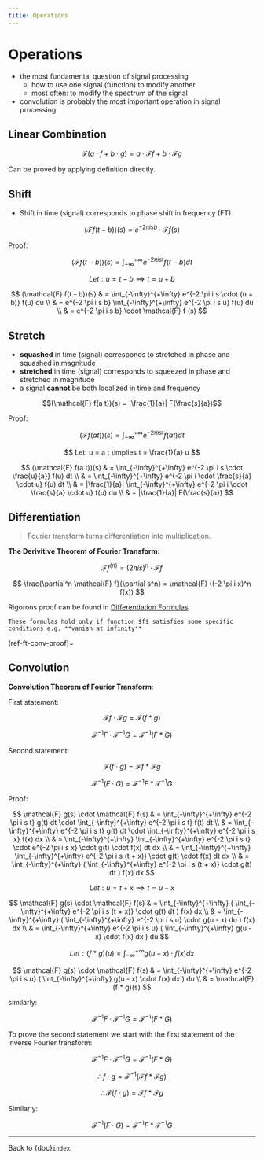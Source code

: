 ```yaml
---
title: Operations
---
```


# Operations

- the most fundamental question of signal processing
  - how to use one signal (function) to modify another
  - most often: to modify the spectrum of the signal
- convolution is probably the most important operation in signal
  processing

## Linear Combination

$$
\mathcal{F}(a \cdot f + b \cdot g) =
  a \cdot \mathcal{F}f + b \cdot \mathcal{F}g
$$

Can be proved by applying definition directly.

## Shift

- Shift in time (signal) corresponds to phase shift in frequency (FT)

$$
(\mathcal{F} f(t - b))(s) = e^{-2 \pi i s b} \cdot \mathcal{F} f (s)
$$

Proof:

$$
(\mathcal{F} f(t - b))(s) =
  \int_{-\infty}^{+\infty}
    e^{-2 \pi i s t} f(t - b) dt
$$

$$
Let: u = t - b \implies t = u + b
$$

$$
(\mathcal{F} f(t - b))(s) & =
  \int_{-\infty}^{+\infty}
    e^{-2 \pi i s \cdot (u + b)} f(u) du
  \\ & =
  e^{-2 \pi i s b}
  \int_{-\infty}^{+\infty}
    e^{-2 \pi i s u} f(u) du
  \\ & =
  e^{-2 \pi i s b} \cdot \mathcal{F} f (s)
$$

$$
\tag*{$\blacksquare$}
$$

## Stretch

- **squashed** in time (signal) corresponds to stretched in phase and
  squashed in magnitude
- **stretched** in time (signal) corresponds to squeezed in phase and
  stretched in magnitude
- a signal **cannot** be both localized in time and frequency

$$(\mathcal{F} f(a t))(s) = |\frac{1}{a}| F(\frac{s}{a})$$

Proof:

$$
(\mathcal{F} f(a t))(s) =
  \int_{-\infty}^{+\infty} e^{-2 \pi i s t} f(at) dt
$$

$$
Let: u = a t \implies t = \frac{1}{a} u
$$

$$
(\mathcal{F} f(a t))(s) & =
  \int_{-\infty}^{+\infty}
    e^{-2 \pi i s \cdot \frac{u}{a}} f(u) dt
  \\ & =
  \int_{-\infty}^{+\infty}
    e^{-2 \pi i \cdot \frac{s}{a} \cdot u} f(u) dt
  \\ & =
  |\frac{1}{a}| \int_{-\infty}^{+\infty}
    e^{-2 \pi i \cdot \frac{s}{a} \cdot u} f(u) du
  \\ & =
  |\frac{1}{a}| F(\frac{s}{a})
$$

$$
\tag*{$\blacksquare$}
$$

## Differentiation

> Fourier transform turns differentiation into multiplication.

**The Derivitive Theorem of Fourier Transform**:

$$
\mathcal{F} f^{(n)} =
(2 \pi i s)^n \cdot \mathcal{F} f
$$

$$
\frac{\partial^n \mathcal{F} f}{\partial s^n} =
\mathcal{F} ((-2 \pi i x)^n f(x))
$$

Rigorous proof can be found in
[Differentiation Formulas](#ref-ft-diff-formula-proof).

```{warning}
These formulas hold only if function $f$ satisfies some specific
conditions e.g. **vanish at infinity**
```

(ref-ft-conv-proof)=

## Convolution

**Convolution Theorem of Fourier Transform**:

First statement:

$$\mathcal{F} f \cdot \mathcal{F} g = \mathcal{F}(f * g)$$

$$\mathcal{F}^{-1} F \cdot \mathcal{F}^{-1} G = \mathcal{F}^{-1} (F * G)$$

Second statement:

$$\mathcal{F} (f \cdot g) = \mathcal{F} f * \mathcal{F} g$$

$$\mathcal{F}^{-1} (F \cdot G) = \mathcal{F}^{-1} F * \mathcal{F}^{-1} G$$

Proof:

$$
\mathcal{F} g(s) \cdot \mathcal{F} f(s) & =
  \int_{-\infty}^{+\infty} e^{-2 \pi i s t} g(t) dt \cdot
  \int_{-\infty}^{+\infty} e^{-2 \pi i s t} f(t) dt
  \\ & =
  \int_{-\infty}^{+\infty} e^{-2 \pi i s t} g(t) dt \cdot
  \int_{-\infty}^{+\infty} e^{-2 \pi i s x} f(x) dx
  \\ & =
  \int_{-\infty}^{+\infty}
  \int_{-\infty}^{+\infty}
  e^{-2 \pi i s t} \cdot e^{-2 \pi i s x} \cdot g(t) \cdot f(x) dt dx
  \\ & =
  \int_{-\infty}^{+\infty}
  \int_{-\infty}^{+\infty}
  e^{-2 \pi i s (t + x)} \cdot g(t) \cdot f(x) dt dx
  \\ & =
  \int_{-\infty}^{+\infty} (
    \int_{-\infty}^{+\infty}
    e^{-2 \pi i s (t + x)} \cdot g(t) dt
  ) f(x) dx
$$

$$Let: u = t + x \implies t = u - x$$

$$
\mathcal{F} g(s) \cdot \mathcal{F} f(s) & =
  \int_{-\infty}^{+\infty} (
    \int_{-\infty}^{+\infty}
    e^{-2 \pi i s (t + x)} \cdot g(t) dt
  ) f(x) dx
  \\ & =
  \int_{-\infty}^{+\infty} (
    \int_{-\infty}^{+\infty}
    e^{-2 \pi i s u} \cdot g(u - x) du
  ) f(x) dx
  \\ & =
  \int_{-\infty}^{+\infty} e^{-2 \pi i s u} (
    \int_{-\infty}^{+\infty}
    g(u - x) \cdot f(x) dx
  ) du
$$

$$Let: (f * g)(u) = \int_{-\infty}^{+\infty} g(u - x) \cdot f(x) dx$$

$$
\mathcal{F} g(s) \cdot \mathcal{F} f(s) & =
  \int_{-\infty}^{+\infty} e^{-2 \pi i s u} (
    \int_{-\infty}^{+\infty}
    g(u - x) \cdot f(x) dx
  ) du
  \\ & =
  \mathcal{F}(f * g)(s)
$$

similarly:

$$
\mathcal{F}^{-1} F \cdot \mathcal{F}^{-1} G = \mathcal{F}^{-1} (F * G)
$$

To prove the second statement we start with the first statement of the
inverse Fourier transform:

$$
\mathcal{F}^{-1} F \cdot \mathcal{F}^{-1} G = \mathcal{F}^{-1} (F * G)
$$

$$
\therefore
f \cdot g =
  \mathcal{F}^{-1} \left( \mathcal{F} f * \mathcal{F} g \right)
$$

$$
\therefore
\mathcal{F} \left( f \cdot g \right) =
  \mathcal{F} f * \mathcal{F} g
$$

Similarly:

$$
\mathcal{F}^{-1} (F \cdot G) = \mathcal{F}^{-1} F * \mathcal{F}^{-1} G
$$

$$\tag*{$\blacksquare$}$$

---

Back to {doc}`index`.

```{disqus}

```
